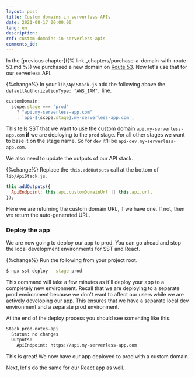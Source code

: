 ```yaml
---
layout: post
title: Custom domains in serverless APIs
date: 2021-08-17 00:00:00
lang: en
description: 
ref: custom-domains-in-serverless-apis
comments_id: 
---
```


In the [previous chapter]({% link _chapters/purchase-a-domain-with-route-53.md %}) we purchased a new domain on [Route 53](https://aws.amazon.com/route53/). Now let's use that for our serverless API.

{%change%} In your `lib/ApiStack.js` add the following above the `defaultAuthorizationType: "AWS_IAM",` line.

``` js
customDomain:
  scope.stage === "prod"
    ? "api.my-serverless-app.com"
    : `api-${scope.stage}.my-serverless-app.com`,
```

This tells SST that we want to use the custom domain `api.my-serverless-app.com` **if** we are deploying to the `prod` stage. For all other stages we want to base it on the stage name. So for `dev` it'll be `api-dev.my-serverless-app.com`.

We also need to update the outputs of our API stack.

{%change%} Replace the `this.addOutputs` call at the bottom of `lib/ApiStack.js`.

``` js
this.addOutputs({
  ApiEndpoint: this.api.customDomainUrl || this.api.url,
});
```

Here we are returning the custom domain URL, if we have one. If not, then we return the auto-generated URL.

### Deploy the app

We are now going to deploy our app to prod. You can go ahead and stop the local development environments for SST and React.

{%change%} Run the following from your project root.

``` bash
$ npx sst deploy --stage prod
```

This command will take a few minutes as it'll deploy your app to a completely new environment. Recall that we are deploying to a separate prod environment because we don't want to affect our users while we are actively developing our app. This ensures that we have a separate local dev environment and a separate prod environment.

At the end of the deploy process you should see somehting like this.

``` bash
Stack prod-notes-api
  Status: no changes
  Outputs:
    ApiEndpoint: https://api.my-serverless-app.com
```

This is great! We now have our app deployed to prod with a custom domain.

Next, let's do the same for our React app as well.
